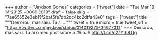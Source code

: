 
+++
author = "Jaydson Gomes"
categories = ["tweet"]
date = "Tue Mar 19 14:23:25 +0000 2013"
draft = false
slug = "7ae65652e3eb15f2baf5fe7db2dc4bc2dffa43e0"
tags = ["tweet"]
title = """Demorou, mas saiu. Ta ai ..."""
tweet = true
micro = true
tweet_url = "https://twitter.com/jaydson/status/314019279764877312"
+++
Demorou, mas saiu. Ta ai o meu post sobre o #RioJS http://t.co/c2ZYth8TIg
